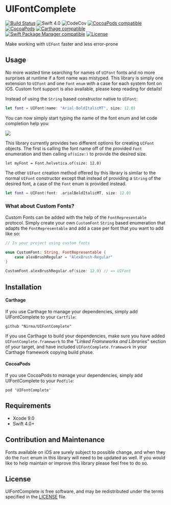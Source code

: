 # UIFontComplete
[![Build Status](https://travis-ci.org/Nirma/UIFontComplete.svg?branch=master)](https://travis-ci.org/Nirma/UIFontComplete)
![Swift 4.0](https://img.shields.io/badge/Swift-4.0-orange.svg)
![CodeCov](https://img.shields.io/codecov/c/github/Nirma/UIFontComplete.svg)
[![CocoaPods compatible](https://img.shields.io/cocoapods/v/UIFontComplete.svg)](#cocoapods)
[![CocoaPods](https://img.shields.io/cocoapods/dt/UIFontComplete.svg)]()
[![Carthage compatible](https://img.shields.io/badge/Carthage-compatible-4BC51D.svg?style=flat)](https://github.com/Carthage/Carthage)
 [![Swift Package Manager compatible](https://img.shields.io/badge/Swift%20Package%20Manager-compatible-brightgreen.svg)](https://github.com/apple/swift-package-manager)
[![License](http://img.shields.io/:license-mit-blue.svg)](http://doge.mit-license.org)

Make working with `UIFont` faster and less error-prone

## Usage 
No more wasted time searching for names of `UIFont` fonts and no more surprises at runtime if a font name was mistyped.
This library is simply one extension to `UIFont` and one `Font` `enum` with a case for each system font on iOS. 
Custom font support is also available, please keep reading for details!

Instead of using the `String` based constructor native to `UIFont`:

```swift
let font = UIFont(name: "Arial-BoldItalicMT", size: 12.0)
```

You can now simply start typing the name of the font enum and let code completion help you:

![](http://i.imgur.com/yBYRQVB.gif)

This library currently provides two different options for creating `UIFont` objects.
The first is calling the font name off of the provided `Font` enumeration and then calling `of(size:)`
to provide the desired size.
 
```swif
let myFont = Font.helvetica.of(size: 12.0)
```

The other `UIFont` creation method offered by this library is similar to the normal `UIFont`
constructor except that instead of providing a `String` of the desired font, a case of the `Font` enum is provided instead.
 
```swift
let font = UIFont(font: .arialBoldItalicMT, size: 12.0)
```

### What about Custom Fonts?
Custom Fonts can be added with the help of the `FontRepresentable` protocol.
Simply create your own `CustomFont` `String` based enumeration that adapts the 
`FontRepresentable` and add a case per font that you want to add like so:

```swift
// In your project using custom fonts

enum CustomFont: String, FontRepresentable {
    case alexBrushRegular = "AlexBrush-Regular"
}

CustomFont.alexBrushRegular.of(size: 12.0) // => UIFont
```


## Installation

#### Carthage

If you use Carthage to manage your dependencies, simply add
UIFontComplete to your `Cartfile`:

```
github "Nirma/UIFontComplete"
```

If you use Carthage to build your dependencies, make sure you have added `UIFontComplete.framework` to the "_Linked Frameworks and Libraries_" section of your target, and have included `UIFontComplete.framework` in your Carthage framework copying build phase.

#### CocoaPods

If you use CocoaPods to manage your dependencies, simply add
UIFontComplete to your `Podfile`:

```
pod 'UIFontComplete'
```

## Requirements

* Xcode 9.0
* Swift 4.0+

## Contribution and Maintenance 
Fonts available on iOS are surely subject to possible change,
and when they do the `Font` enum in this library will need to be updated as well.
If you would like to help maintain or improve this library please feel free to do so. 

## License

UIFontComplete is free software, and may be redistributed under the terms specified in the [LICENSE] file.

[LICENSE]: /LICENSE
